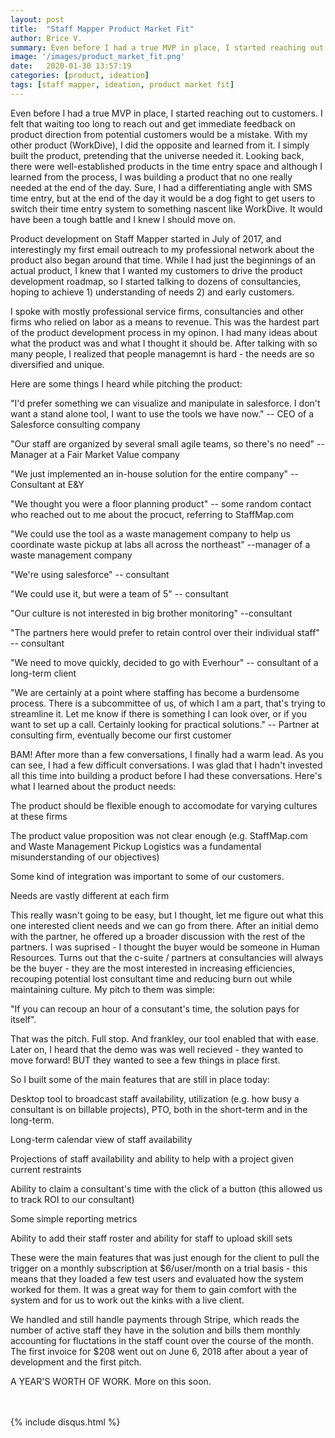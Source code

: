 ```yaml
---
layout: post
title:  "Staff Mapper Product Market Fit"
author: Brice V.
summary: Even before I had a true MVP in place, I started reaching out to customers. I felt that waiting too long to reach out and get immediate feedback on product direction from potential customers would be a mistake.
image: '/images/product_market_fit.png'
date:   2020-01-30 13:57:19
categories: [product, ideation]
tags: [staff mapper, ideation, product market fit]
---
```


Even before I had a true MVP in place, I started reaching out to customers. I felt that waiting too long to reach out and get immediate feedback on product direction from potential customers would be a mistake. With my other product (WorkDive), I did the opposite and learned from it. I simply built the product, pretending that the universe needed it. Looking back, there were well-established products in the time entry space and although I learned from the process, I was building a product that no one really needed at the end of the day. Sure, I had a differentiating angle with SMS time entry, but at the end of the day it would be a dog fight to get users to switch their time entry system to something nascent like WorkDive. It would have been a tough battle and I knew I should move on.

Product development on Staff Mapper started in July of 2017, and interestingly my first email outreach to my professional network about the product also began around that time. While I had just the beginnings of an actual product, I knew that I wanted my customers to drive the product development roadmap, so I started talking to dozens of consultancies, hoping to achieve 1) understanding of needs 2) and early customers.

I spoke with mostly professional service firms, consultancies and other firms who relied on labor as a means to revenue. This was the hardest part of the product development process in my opinon. I had many ideas about what the product was and what I thought it should be. After talking with so many people, I realized that people managemnt is hard - the needs are so diversified and unique.

Here are some things I heard while pitching the product:

"I'd prefer something we can visualize and manipulate in salesforce. I don't want a stand alone tool, I want to use the tools we have now." -- CEO of a Salesforce consulting company

"Our staff are organized by several small agile teams, so there's no need" -- Manager at a Fair Market Value company

"We just implemented an in-house solution for the entire company" --Consultant at E&Y

"We thought you were a floor planning product" -- some random contact who reached out to me about the procuct, referring to StaffMap.com

"We could use the tool as a waste management company to help us coordinate waste pickup at labs all across the northeast" --manager of a waste management company

"We're using salesforce" -- consultant

"We could use it, but were a team of 5" -- consultant

"Our culture is not interested in big brother monitoring" --consultant

"The partners here would prefer to retain control over their individual staff" -- consultant

"We need to move quickly, decided to go with Everhour" -- consultant of a long-term client

"We are certainly at a point where staffing has become a burdensome process. There is a subcommittee of us, of which I am a part, that's trying to streamline it. Let me know if there is something I can look over, or if you want to set up a call. Certainly looking for practical solutions." -- Partner at consulting firm, eventually become our first customer

BAM! After more than a few conversations, I finally had a warm lead. As you can see, I had a few difficult conversations. I was glad that I hadn't invested all this time into building a product before I had these conversations. Here's what I learned about the product needs:

The product should be flexible enough to accomodate for varying cultures at these firms

The product value proposition was not clear enough (e.g. StaffMap.com and Waste Management Pickup Logistics was a fundamental misunderstanding of our objectives)

Some kind of integration was important to some of our customers.

Needs are vastly different at each firm

This really wasn't going to be easy, but I thought, let me figure out what this one interested client needs and we can go from there. After an initial demo with the partner, he offered up a broader discussion with the rest of the partners. I was suprised - I thought the buyer would be someone in Human Resources. Turns out that the c-suite / partners at consultancies will always be the buyer - they are the most interested in increasing efficiencies, recouping potential lost consultant time and reducing burn out while maintaining culture. My pitch to them was simple:

"If you can recoup an hour of a consutant's time, the solution pays for itself".

That was the pitch. Full stop. And frankley, our tool enabled that with ease. Later on, I heard that the demo was was well recieved - they wanted to move forward! BUT they wanted to see a few things in place first.

So I built some of the main features that are still in place today:

Desktop tool to broadcast staff availability, utilization (e.g. how busy a consultant is on billable projects), PTO, both in the short-term and in the long-term.

Long-term calendar view of staff availability

Projections of staff availability and ability to help with a project given current restraints

Ability to claim a consultant's time with the click of a button (this allowed us to track ROI to our consultant)

Some simple reporting metrics

Ability to add their staff roster and ability for staff to upload skill sets

These were the main features that was just enough for the client to pull the trigger on a monthly subscription at $6/user/month on a trial basis - this means that they loaded a few test users and evaluated how the system worked for them. It was a great way for them to gain comfort with the system and for us to work out the kinks with a live client.

We handled and still handle payments through Stripe, which reads the number of active staff they have in the solution and bills them monthly accounting for fluctations in the staff count over the course of the month. The first invoice for $208 went out on June 6, 2018 after about a year of development and the first pitch.

A YEAR'S WORTH OF WORK. More on this soon.

<script async id="_ck_321906" src="https://forms.convertkit.com/321906?v=6"></script>

<br />
<br />
{% include disqus.html %} 